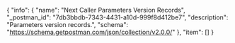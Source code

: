 {
  "info": {
    "name": "Next Caller Parameters Version Records",
    "_postman_id": "7db3bbdb-7343-4431-a10d-999f8d412be7",
    "description": "Parameters version records.",
    "schema": "https://schema.getpostman.com/json/collection/v2.0.0/"
  },
  "item": []
}